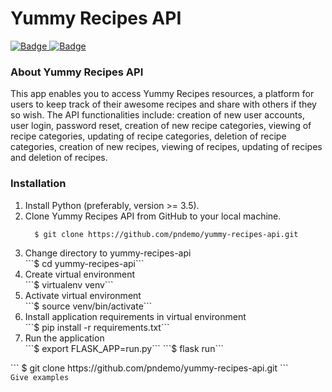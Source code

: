 <h1>Yummy Recipes API</h1>
<a href="https://travis-ci.org/pndemo/yummy-recipes-api">
<img class="notice-badge" src="https://travis-ci.org/pndemo/yummy-recipes-api.svg?branch=develop" alt="Badge"/>
</a>
<a href="https://coveralls.io/github/pndemo/yummy-recipes-api">
<img class="notice-badge" src="https://coveralls.io/repos/github/pndemo/yummy-recipes-api/badge.svg?branch=develop" alt="Badge"/>
</a>
<br/>
<h3>About Yummy Recipes API</h3>
This app enables you to access Yummy Recipes resources, a platform for users to keep track of their awesome recipes and share with others if they so wish. The API functionalities include: creation of new user accounts, user login, password reset, creation of new recipe categories, viewing of recipe categories, updating of recipe categories, deletion of recipe categories, creation of new recipes, viewing of recipes, updating of recipes and deletion of recipes.
<br/>
<h3>Installation</h3>
<ol>
  <li>Install Python (preferably, version >= 3.5).</li>
  <li>Clone Yummy Recipes API from GitHub to your local machine.</li>
  <code>
  $ git clone https://github.com/pndemo/yummy-recipes-api.git
  </code>
  <li>Change directory to yummy-recipes-api</li>
  ```$ cd yummy-recipes-api```
  <li>Create virtual environment</li>
  ```$ virtualenv venv```
  <li>Activate virtual environment</li>
  ```$ source venv/bin/activate```
  <li>Install application requirements in virtual environment</li>
  ```$ pip install -r requirements.txt```
  <li>Run the application</li>
  ```$ export FLASK_APP=run.py```
  ```$ flask run```
</ol> 
```
$ git clone https://github.com/pndemo/yummy-recipes-api.git
```
<code>
Give examples
</code>
